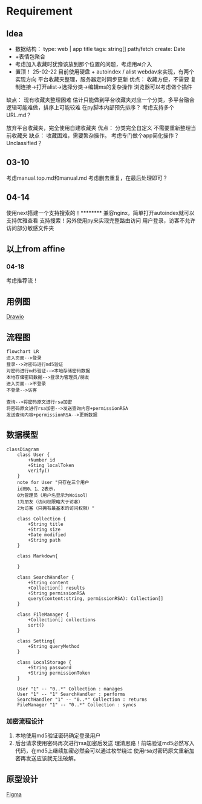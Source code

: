 # Requirement

## Idea

* 数据结构：
  type: web | app
  title
  tags: string[]
  path/fetch
  create: Date
* +表情包聚合
* 考虑加入收藏时犹豫该放到那个位置的问题，考虑用ai介入
* 置顶！
  25-02-22
  目前使用硬盘 + autoindex / alist webdav来实现，有两个实现方向
  平台收藏夹整理，服务器定时同步更新
  优点：
  收藏方便，不需要 复制连接->打开alist->选择分类->编辑ms的复杂操作
  浏览器可以考虑做个插件

缺点：
现有收藏夹整理困难
估计只能做到平台收藏夹对应一个分类，多平台融合逻辑可能难做，排序上可能较难
在py脚本内部预先排序？
考虑支持多个URL.md？

放弃平台收藏夹，完全使用自建收藏夹
优点：
分类完全自定义
不需要重新整理当前收藏夹
缺点：
收藏困难，需要繁杂操作。
考虑专门做个app简化操作？
Unclassified？

## 03-10

考虑manual.top.md和manual.md
考虑删去重复，在最后处理即可？

## 04-14

使用next搭建一个支持搜索的！********
兼容nginx，简单打开autoindex就可以支持优雅查看
支持搜索！另外使用py来实现完整路由访问
用户登录，访客不允许访问部分敏感文件夹

## 以上from affine

### 04-18

考虑推荐流！

## 用例图

[Drawio](/docs/UseCase.drawio)

## 流程图

```mermaid
flowchart LR
进入页面-->登录
登录-->对密码进行md5验证
对密码进行md5验证-->本地存储密码数据
本地存储密码数据-->登录为管理员/朋友
进入页面-->不登录
不登录-->访客

查询-->将密码原文进行rsa加密
将密码原文进行rsa加密-->发送查询内容+permissionRSA
发送查询内容+permissionRSA-->更新数据
```

## 数据模型

<!-- !不行……从头自己思考一遍…… -->

```mermaid
classDiagram
    class User {
        +Number id
        +Sting localToken
        verify()
    }
    note for User "只存在三个用户
    id用0、1、2表示，
    0为管理员（用户名显示为Woisol）
    1为朋友（访问权限略大于访客）
    2为访客（只拥有最基本的访问权限）"

    class Collection {
        +String title
        +String size
        +Date modified
        +String path
    }

    class Markdown{

    }

    class SearchHandler {
        +String content
        +Collection[] results
        +String permissionRSA
        query(content:string, permissionRSA): Collection[]
    }

    class FileManager {
        +Collection[] collections
        sort()
    }

    class Setting{
        +String queryMethod
    }

    class LocalStorage {
        +String password
        +String permissionToken
    }

    User "1" -- "0..*" Collection : manages
    User "1" -- "1" SearchHandler : performs
    SearchHandler "1" -- "0..*" Collection : returns
    FileManager "1" -- "0..*" Collection : syncs
```

### 加密流程设计

1. 本地使用md5验证密码确定登录用户
2. 后台请求使用密码再次进行rsa加密后发送
    理清思路！前端验证md5必然写入代码，在md5上继续加密必然会可以通过枚举绕过
    使用rsa对密码原文重新加密再发送应该就无法破解。

## 原型设计

[Figma](https://www.figma.com/design/DFAvhMmE2lpVq2HF6mQZpr/CollectionFetch?node-id=0-1&t=1Khxv9XddWJQzQ6B-1)
